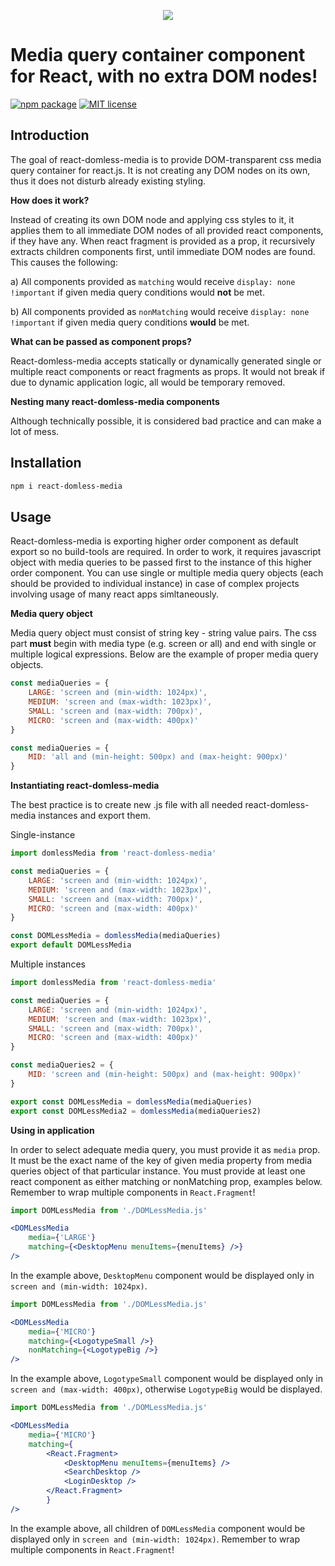 <p align="center"> 
<a href="https://github.com/audiomancer/react-domless-media"><img src="https://user-images.githubusercontent.com/39003780/40459621-b33df2e4-5f02-11e8-9eec-38409dba4801.png" /></a>
</p>

# Media query container component for React, with no extra DOM nodes!

[![npm package](https://img.shields.io/badge/npm-v1.1.0-blue.svg?longCache=true&style=flat-square)](https://www.npmjs.com/package/react-domless-media)
[![MIT license](https://img.shields.io/badge/license-MIT-blue.svg?longCache=true&style=flat-square)](https://en.wikipedia.org/wiki/MIT_License)

## Introduction

The goal of react-domless-media is to provide DOM-transparent css media query container for react.js. It is not creating any DOM nodes on its own, thus it does not disturb already existing styling.

**How does it work?**

Instead of creating its own DOM node and applying css styles to it, it applies them to all immediate DOM nodes of all provided react components, if they have any. When react fragment is provided as a prop, it recursively extracts children components first, until immediate DOM nodes are found. This causes the following:

a) All components provided as `matching` would receive `display: none !important` if given media query conditions would **not** be met.

b) All components provided as `nonMatching` would receive `display: none !important` if given media query conditions **would** be met.


**What can be passed as component props?**

React-domless-media accepts statically or dynamically generated single or multiple react components or react fragments as props. It would not break if due to dynamic application logic, all would be temporary removed.

**Nesting many react-domless-media components**

Although technically possible, it is considered bad practice and can make a lot of mess.

## Installation

```bash
npm i react-domless-media
```

## Usage

React-domless-media is exporting higher order component as default export so no build-tools are required. In order to work, it requires javascript object with media queries to be passed first to the instance of this higher order component. You can use single or multiple media query objects (each should be provided to individual instance) in case of complex projects involving usage of many react apps simltaneously.

**Media query object**

Media query object must consist of string key - string value pairs. The css part **must** begin with media type (e.g. screen or all) and end with single or multiple logical expressions. Below are the example of proper media query objects.

```javascript
const mediaQueries = {
	LARGE: 'screen and (min-width: 1024px)',
	MEDIUM: 'screen and (max-width: 1023px)',
	SMALL: 'screen and (max-width: 700px)',
	MICRO: 'screen and (max-width: 400px)'
}
```

```javascript
const mediaQueries = {
	MID: 'all and (min-height: 500px) and (max-height: 900px)'
}
```

**Instantiating react-domless-media**

The best practice is to create new .js file with all needed react-domless-media instances and export them.

Single-instance
```javascript
import domlessMedia from 'react-domless-media'

const mediaQueries = {
	LARGE: 'screen and (min-width: 1024px)',
	MEDIUM: 'screen and (max-width: 1023px)',
	SMALL: 'screen and (max-width: 700px)',
	MICRO: 'screen and (max-width: 400px)'
}

const DOMLessMedia = domlessMedia(mediaQueries)
export default DOMLessMedia
```

Multiple instances
```javascript
import domlessMedia from 'react-domless-media'

const mediaQueries = {
	LARGE: 'screen and (min-width: 1024px)',
	MEDIUM: 'screen and (max-width: 1023px)',
	SMALL: 'screen and (max-width: 700px)',
	MICRO: 'screen and (max-width: 400px)'
}

const mediaQueries2 = {
	MID: 'screen and (min-height: 500px) and (max-height: 900px)'
}

export const DOMLessMedia = domlessMedia(mediaQueries)
export const DOMLessMedia2 = domlessMedia(mediaQueries2)
```

**Using in application**

In order to select adequate media query, you must provide it as `media` prop. It must be the exact name of the key of given media property from media queries object of that particular instance.
You must provide at least one react component as either matching or nonMatching prop, examples below. Remember to wrap multiple components in `React.Fragment`!

```jsx
import DOMLessMedia from './DOMLessMedia.js'

<DOMLessMedia
	media={'LARGE'}
	matching={<DesktopMenu menuItems={menuItems} />}
/>
```
In the example above, `DesktopMenu` component would be displayed only in `screen and (min-width: 1024px)`.

```jsx
import DOMLessMedia from './DOMLessMedia.js'

<DOMLessMedia
	media={'MICRO'}
	matching={<LogotypeSmall />}
	nonMatching={<LogotypeBig />}
/>
```
In the example above, `LogotypeSmall` component would be displayed only in `screen and (max-width: 400px)`, otherwise `LogotypeBig` would be displayed.

```jsx
import DOMLessMedia from './DOMLessMedia.js'

<DOMLessMedia
	media={'MICRO'}
	matching={
		<React.Fragment>
			<DesktopMenu menuItems={menuItems} />
			<SearchDesktop />
			<LoginDesktop />
		</React.Fragment>
		}
/>
```
In the example above, all children of `DOMLessMedia` component would be displayed only in `screen and (min-width: 1024px)`. Remember to wrap multiple components in `React.Fragment`!
